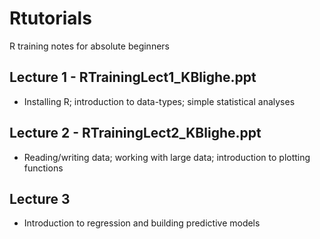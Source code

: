 # Rtutorials
R training notes for absolute beginners

<h2>Lecture 1 - RTrainingLect1_KBlighe.ppt</h2>
<ul><li>Installing R; introduction to data-types; simple statistical analyses</li></ul>

<h2>Lecture 2 - RTrainingLect2_KBlighe.ppt</h2>
<ul><li>Reading/writing data; working with large data; introduction to plotting functions</li></ul>

<h2>Lecture 3</h2>
<ul><li>Introduction to regression and building predictive models</li></ul>
